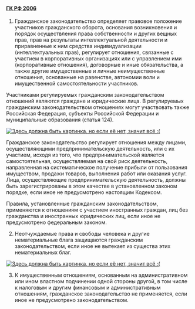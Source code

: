 #### [ГК РФ 2006](https://lalawland.github.io/eurasia/russia/civil)

1. Гражданское законодательство определяет правовое положение участников гражданского оборота, основания возникновения и порядок осуществления права собственности и других вещных прав, прав на результаты интеллектуальной деятельности и приравненные к ним средства индивидуализации (интеллектуальных прав), регулирует отношения, связанные с участием в корпоративных организациях или с управлением ими (корпоративные отношения), договорные и иные обязательства, а также другие имущественные и личные неимущественные отношения, основанные на равенстве, автономии воли и имущественной самостоятельности участников.

Участниками регулируемых гражданским законодательством отношений являются граждане и юридические лица. В регулируемых гражданским законодательством отношениях могут участвовать также Российская Федерация, субъекты Российской Федерации и муниципальные образования (статья 124).

[![Здесь должна быть картинка, но если её нет, значит всё :(](http://mainfun.ru/pics/16/39/demotivatory_17.jpg)](http://mainfun.ru/pics/16/39/demotivatory_17.jpg)

Гражданское законодательство регулирует отношения между лицами, осуществляющими предпринимательскую деятельность, или с их участием, исходя из того, что предпринимательской является самостоятельная, осуществляемая на свой риск деятельность, направленная на систематическое получение прибыли от пользования имуществом, продажи товаров, выполнения работ или оказания услуг. Лица, осуществляющие предпринимательскую деятельность, должны быть зарегистрированы в этом качестве в установленном законом порядке, если иное не предусмотрено настоящим Кодексом.

Правила, установленные гражданским законодательством, применяются к отношениям с участием иностранных граждан, лиц без гражданства и иностранных юридических лиц, если иное не предусмотрено федеральным законом.

2. Неотчуждаемые права и свободы человека и другие нематериальные блага защищаются гражданским законодательством, если иное не вытекает из существа этих нематериальных благ.

[![Здесь должна быть картинка, но если её нет, значит всё :(](https://i.ytimg.com/vi/UjU3Xz-Dui4/hqdefault.jpg)](https://i.ytimg.com/vi/UjU3Xz-Dui4/hqdefault.jpg)

3. К имущественным отношениям, основанным на административном или ином властном подчинении одной стороны другой, в том числе к налоговым и другим финансовым и административным отношениям, гражданское законодательство не применяется, если иное не предусмотрено законодательством.
